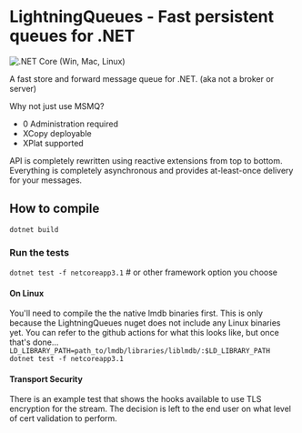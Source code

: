 LightningQueues - Fast persistent queues for .NET
=====================================================
![.NET Core (Win, Mac, Linux)](https://github.com/LightningQueues/LightningQueues/workflows/.NET%20Core/badge.svg)

A fast store and forward message queue for .NET. (aka not a broker or server)

Why not just use MSMQ?
- 0 Administration required
- XCopy deployable
- XPlat supported

API is completely rewritten using reactive extensions from top to bottom. 
Everything is completely asynchronous and provides at-least-once delivery for your messages.

## How to compile
`dotnet build`

### Run the tests
`dotnet test -f netcoreapp3.1` # or other framework option you choose

#### On Linux
You'll need to compile the the native lmdb binaries first. This is only because the LightningQueues nuget does not include any Linux binaries yet. You can refer
to the github actions for what this looks like, but once that's done...
`LD_LIBRARY_PATH=path_to/lmdb/libraries/liblmdb/:$LD_LIBRARY_PATH dotnet test -f netcoreapp3.1`

#### Transport Security
There is an example test that shows the hooks available to use TLS encryption for the stream. The decision is left to the end user on what level of cert validation to perform.
